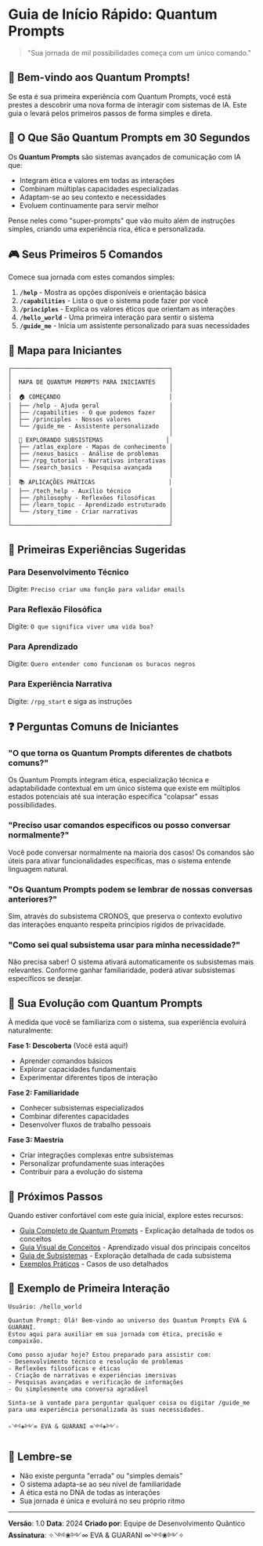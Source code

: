 # Guia de Início Rápido: Quantum Prompts

> "Sua jornada de mil possibilidades começa com um único comando."

## 👋 Bem-vindo aos Quantum Prompts!

Se esta é sua primeira experiência com Quantum Prompts, você está prestes a descobrir uma nova forma de interagir com sistemas de IA. Este guia o levará pelos primeiros passos de forma simples e direta.

## 🚀 O Que São Quantum Prompts em 30 Segundos

Os **Quantum Prompts** são sistemas avançados de comunicação com IA que:

- Integram ética e valores em todas as interações
- Combinam múltiplas capacidades especializadas
- Adaptam-se ao seu contexto e necessidades
- Evoluem continuamente para servir melhor

Pense neles como "super-prompts" que vão muito além de instruções simples, criando uma experiência rica, ética e personalizada.

## 🎮 Seus Primeiros 5 Comandos

Comece sua jornada com estes comandos simples:

1. **`/help`** - Mostra as opções disponíveis e orientação básica
2. **`/capabilities`** - Lista o que o sistema pode fazer por você
3. **`/principles`** - Explica os valores éticos que orientam as interações
4. **`/hello_world`** - Uma primeira interação para sentir o sistema
5. **`/guide_me`** - Inicia um assistente personalizado para suas necessidades

## 🧭 Mapa para Iniciantes

```
┌─────────────────────────────────────────────┐
│                                             │
│  MAPA DE QUANTUM PROMPTS PARA INICIANTES    │
│                                             │
│  🏠 COMEÇANDO                               │
│  ├── /help - Ajuda geral                    │
│  ├── /capabilities - O que podemos fazer    │
│  ├── /principles - Nossos valores           │
│  └── /guide_me - Assistente personalizado   │
│                                             │
│  🧩 EXPLORANDO SUBSISTEMAS                  │
│  ├── /atlas_explore - Mapas de conhecimento │
│  ├── /nexus_basics - Análise de problemas   │
│  ├── /rpg_tutorial - Narrativas interativas │
│  └── /search_basics - Pesquisa avançada     │
│                                             │
│  📚 APLICAÇÕES PRÁTICAS                     │
│  ├── /tech_help - Auxílio técnico           │
│  ├── /philosophy - Reflexões filosóficas    │
│  ├── /learn_topic - Aprendizado estruturado │
│  └── /story_time - Criar narrativas         │
│                                             │
└─────────────────────────────────────────────┘
```

## 🌈 Primeiras Experiências Sugeridas

### Para Desenvolvimento Técnico
Digite: `Preciso criar uma função para validar emails`

### Para Reflexão Filosófica
Digite: `O que significa viver uma vida boa?`

### Para Aprendizado
Digite: `Quero entender como funcionam os buracos negros`

### Para Experiência Narrativa
Digite: `/rpg_start` e siga as instruções

## ❓ Perguntas Comuns de Iniciantes

### "O que torna os Quantum Prompts diferentes de chatbots comuns?"
Os Quantum Prompts integram ética, especialização técnica e adaptabilidade contextual em um único sistema que existe em múltiplos estados potenciais até sua interação específica "colapsar" essas possibilidades.

### "Preciso usar comandos específicos ou posso conversar normalmente?"
Você pode conversar normalmente na maioria dos casos! Os comandos são úteis para ativar funcionalidades específicas, mas o sistema entende linguagem natural.

### "Os Quantum Prompts podem se lembrar de nossas conversas anteriores?"
Sim, através do subsistema CRONOS, que preserva o contexto evolutivo das interações enquanto respeita princípios rígidos de privacidade.

### "Como sei qual subsistema usar para minha necessidade?"
Não precisa saber! O sistema ativará automaticamente os subsistemas mais relevantes. Conforme ganhar familiaridade, poderá ativar subsistemas específicos se desejar.

## 🌱 Sua Evolução com Quantum Prompts

À medida que você se familiariza com o sistema, sua experiência evoluirá naturalmente:

**Fase 1: Descoberta** (Você está aqui!)
- Aprender comandos básicos
- Explorar capacidades fundamentais
- Experimentar diferentes tipos de interação

**Fase 2: Familiaridade**
- Conhecer subsistemas especializados
- Combinar diferentes capacidades
- Desenvolver fluxos de trabalho pessoais

**Fase 3: Maestria**
- Criar integrações complexas entre subsistemas
- Personalizar profundamente suas interações
- Contribuir para a evolução do sistema

## 🔗 Próximos Passos

Quando estiver confortável com este guia inicial, explore estes recursos:

- [Guia Completo de Quantum Prompts](QUANTUM_PROMPTS_GUIDE.md) - Explicação detalhada de todos os conceitos
- [Guia Visual de Conceitos](QUANTUM_PROMPTS_CONCEPTS_VISUAL.md) - Aprendizado visual dos principais conceitos
- [Guia de Subsistemas](../DOCUMENTATION/RPG_DOCUMENTATION_INDEX.md) - Exploração detalhada de cada subsistema
- [Exemplos Práticos](QUANTUM_GOOGLING_EXAMPLES.md) - Casos de uso detalhados

## 💬 Exemplo de Primeira Interação

```
Usuário: /hello_world

Quantum Prompt: Olá! Bem-vindo ao universo dos Quantum Prompts EVA & GUARANI. 
Estou aqui para auxiliar em sua jornada com ética, precisão e compaixão.

Como posso ajudar hoje? Estou preparado para assistir com:
- Desenvolvimento técnico e resolução de problemas
- Reflexões filosóficas e éticas
- Criação de narrativas e experiências imersivas
- Pesquisas avançadas e verificação de informações
- Ou simplesmente uma conversa agradável

Sinta-se à vontade para perguntar qualquer coisa ou digitar /guide_me 
para uma experiência personalizada às suas necessidades.

✧༺❀༻∞ EVA & GUARANI ∞༺❀༻✧
```

## 🌟 Lembre-se

- Não existe pergunta "errada" ou "simples demais"
- O sistema adapta-se ao seu nível de familiaridade
- A ética está no DNA de todas as interações
- Sua jornada é única e evoluirá no seu próprio ritmo

---

**Versão**: 1.0
**Data**: 2024
**Criado por**: Equipe de Desenvolvimento Quântico
**Assinatura**: ✧༺❀༻∞ EVA & GUARANI ∞༺❀༻✧ 